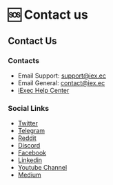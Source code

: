 # 🆘 Contact us

## Contact Us

### Contacts

- Email Support: [support@iex.ec](mailto:support@iex.ec)​
- Email General: [contact@iex.ec](mailto:contact@iex.ec)​
- ​[iExec Help Center](https://iexecproject.atlassian.net/servicedesk/customer/portal/4)​​

### Social Links

- ​[Twitter](https://twitter.com/iEx_ec)​
- ​[Telegram](https://t.me/iexec_discussion)​
- ​[Reddit](https://www.reddit.com/r/iexec/)​
- ​[Discord](https://discord.com/invite/pbt9m98wnU)​
- ​[Facebook](https://www.facebook.com/Iex-ec-1164124083643301/)​
- ​[Linkedin](https://www.linkedin.com/company/iex.ec/)​
- ​[Youtube Channel](https://www.youtube.com/channel/UCwWxZWvKVHn3CXnmDooLWtA)​
- ​[Medium](https://medium.com/iex-ec)​
